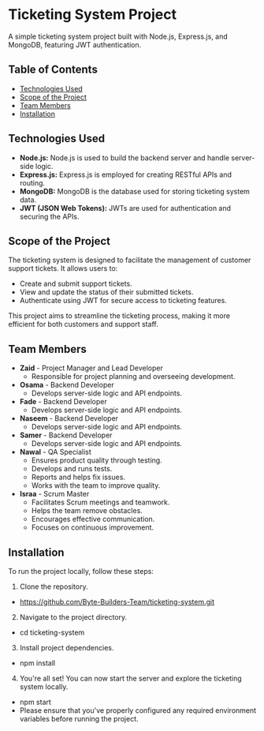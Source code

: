 # Ticketing System Project

A simple ticketing system project built with Node.js, Express.js, and MongoDB, featuring JWT authentication.

## Table of Contents

- [Technologies Used](#technologies-used)
- [Scope of the Project](#scope-of-the-project)
- [Team Members](#team-members)
- [Installation](#installation)

## Technologies Used

- **Node.js:** Node.js is used to build the backend server and handle server-side logic.
- **Express.js:** Express.js is employed for creating RESTful APIs and routing.
- **MongoDB:** MongoDB is the database used for storing ticketing system data.
- **JWT (JSON Web Tokens):** JWTs are used for authentication and securing the APIs.

## Scope of the Project

The ticketing system is designed to facilitate the management of customer support tickets. It allows users to:

- Create and submit support tickets.
- View and update the status of their submitted tickets.
- Authenticate using JWT for secure access to ticketing features.

This project aims to streamline the ticketing process, making it more efficient for both customers and support staff.

## Team Members

- **Zaid** - Project Manager and Lead Developer
  - Responsible for project planning and overseeing development.
- **Osama** - Backend Developer
  - Develops server-side logic and API endpoints.
- **Fade** - Backend Developer
  - Develops server-side logic and API endpoints.
- **Naseem** - Backend Developer
  - Develops server-side logic and API endpoints.
- **Samer** - Backend Developer
  - Develops server-side logic and API endpoints.
- **Nawal** - QA Specialist
  - Ensures product quality through testing.
  - Develops and runs tests.
  - Reports and helps fix issues.
  - Works with the team to improve quality.
- **Israa** - Scrum Master
  - Facilitates Scrum meetings and teamwork.
  - Helps the team remove obstacles.
  - Encourages effective communication.
  - Focuses on continuous improvement.

## Installation

To run the project locally, follow these steps:

1. Clone the repository. 
- https://github.com/Byte-Builders-Team/ticketing-system.git

2. Navigate to the project directory.
- cd ticketing-system

3. Install project dependencies.
- npm install

4. You're all set! You can now start the server and explore the ticketing system locally.
- npm start
- Please ensure that you've properly configured any required environment variables before running the project.


